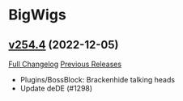 # BigWigs

## [v254.4](https://github.com/BigWigsMods/BigWigs/tree/v254.4) (2022-12-05)
[Full Changelog](https://github.com/BigWigsMods/BigWigs/compare/v254.3...v254.4) [Previous Releases](https://github.com/BigWigsMods/BigWigs/releases)

- Plugins/BossBlock: Brackenhide talking heads  
- Update deDE (#1298)  
